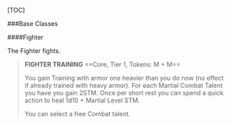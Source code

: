 [TOC]

###Base Classes

####Fighter

The Fighter fights.

>**FIGHTER TRAINING**
>==Core, Tier 1, Tokens: M + M==
>
>You gain Training with armor one heavier than you do now (no effect if already trained with heavy armor).
For each Martial Combat Talent you have you gain 2STM.
Once per short rest you can spend a quick action to heal 1d10 + Martial Level STM.
>
>You can select a free Combat talent.

